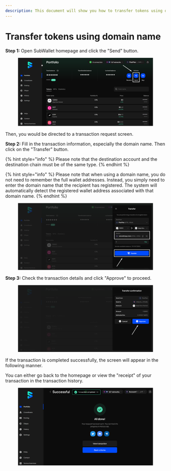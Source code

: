 ```yaml
---
description: This document will show you how to transfer tokens using domain name.
---
```


# Transfer tokens using domain name

**Step 1:** Open SubWallet homepage and click the "Send" button.

<figure><img src="../../../.gitbook/assets/image (457).png" alt=""><figcaption></figcaption></figure>

Then, you would be directed to a transaction request screen.

**Step 2:** Fill in the transaction information, especially the domain name. Then click on the "Transfer" button.

{% hint style="info" %}
Please note that the destination account and the destination chain must be of the same type.&#x20;
{% endhint %}

{% hint style="info" %}
Please note that when using a domain name, you do not need to remember the full wallet addresses. Instead, you simply need to enter the domain name that the recipient has registered. The system will automatically detect the registered wallet address associated with that domain name.
{% endhint %}

<figure><img src="../../../.gitbook/assets/image (430).png" alt=""><figcaption></figcaption></figure>

**Step 3:** Check the transaction details and click "Approve" to proceed.

<figure><img src="../../../.gitbook/assets/image (431).png" alt=""><figcaption></figcaption></figure>

If the transaction is completed successfully, the screen will appear in the following manner.

You can either go back to the homepage or view the "receipt" of your transaction in the transaction history.

<figure><img src="../../../.gitbook/assets/image (428).png" alt=""><figcaption></figcaption></figure>
